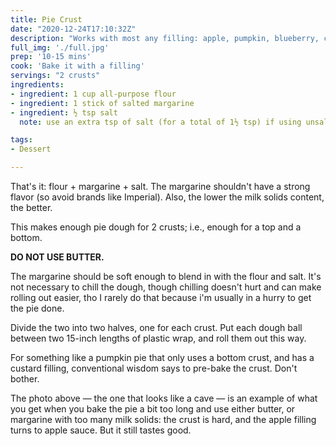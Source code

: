 ```yaml
---
title: Pie Crust
date: "2020-12-24T17:10:32Z"
description: "Works with most any filling: apple, pumpkin, blueberry, chicken pot pie, etc."
full_img: './full.jpg'
prep: '10-15 mins'
cook: 'Bake it with a filling'
servings: "2 crusts"
ingredients:
- ingredient: 1 cup all-purpose flour
- ingredient: 1 stick of salted margarine
- ingredient: ½ tsp salt
  note: use an extra tsp of salt (for a total of 1½ tsp) if using unsalted margarine

tags:
- Dessert

---
```


That's it: flour + margarine + salt. The margarine shouldn't have a strong flavor (so avoid brands like Imperial). Also, the lower the milk solids content, the better.

This makes enough pie dough for 2 crusts; i.e., enough for a top and a bottom.

**DO NOT USE BUTTER.**

The margarine should be soft enough to blend in with the flour and salt. It's not necessary to chill the dough, though chilling doesn't hurt and can make rolling out easier, tho I rarely do that because i'm usually in a hurry to get the pie done. 

Divide the two into two halves, one for each crust. Put each dough ball between two 15-inch lengths of plastic wrap, and roll them out this way.

For something like a pumpkin pie that only uses a bottom crust, and has a custard filling, conventional wisdom says to pre-bake the crust. Don't bother.

The photo above &mdash; the one that looks like a cave &mdash; is an example of what you get when you bake the pie a bit too long and use either butter, or margarine with too many milk solids: the crust is hard, and the apple filling turns to apple sauce. But it still tastes good.